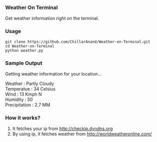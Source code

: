 ### Weather On Terminal
Get weather information right on the terminal.


 
### Usage
    git clone https://github.com/ChillarAnand/Weather-on-Terminal.git
    cd Weather-on-Terminal
    python weather.py



### Sample Output

Getting weather information for your location...

Weather : Partly Cloudy   
Temperatue : 34 Celsius  
Wind : 13 Kmph N   
Humidity : 50   
Precipitation : 2.7 MM  



### How it works?
1. It fetches your ip from  http://checkip.dyndns.org
2. By using ip, it fetches weather from http://worldweatheronline.com/

